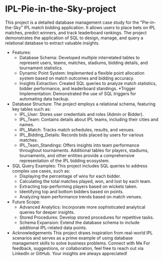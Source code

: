 # IPL-Pie-in-the-Sky-project
This project is a detailed database management case study for the "Pie-in-the-Sky" IPL match bidding application. It allows users to place bets on IPL matches, predict winners, and track leaderboard rankings. The project demonstrates the application of SQL to design, manage, and query a relational database to extract valuable insights.
- Features:
  * Database Schema: Developed multiple interrelated tables to represent users, teams, matches, stadiums, bidding details, and tournament statistics.
  * Dynamic Point System: Implemented a flexible point allocation system based on match outcomes and bidding accuracy.
  * Insights Extraction: Created SQL queries to analyze match statistics, bidder performance, and leaderboard standings.
  *Trigger Implementation: Demonstrated the use of SQL triggers for automating data backup.
- Database Structure:
  The project employs a relational schema, featuring key tables such as:
  * IPL_User: Stores user credentials and roles (Admin or Bidder).
  * IPL_Team: Contains details about IPL teams, including their cities and names.
  * IPL_Match: Tracks match schedules, results, and venues.
  * IPL_Bidding_Details: Records bids placed by users for various matches.
  * IPL_Team_Standings: Offers insights into team performance throughout tournaments.
    Additional tables for players, stadiums, tournaments, and other entities provide a comprehensive representation of the IPL bidding ecosystem.
- SQL Query Examples:
  This project includes SQL queries to address complex use cases, such as:
  * Displaying the percentage of wins for each bidder.
  * Calculating the total matches played, won, and lost by each team.
  * Extracting top-performing players based on wickets taken.
  * Identifying top and bottom bidders based on points.
  * Analyzing team performance trends based on match venues.
- Future Scope:
  * Advanced Analytics: Incorporate more sophisticated analytical queries for deeper insights.
  * Stored Procedures: Develop stored procedures for repetitive tasks.
  * Schema Expansion: Extend the database schema to include additional IPL-related data points.
- Acknowledgements
This project draws inspiration from real-world IPL scenarios and serves as a prime example of using database management skills to solve business problems.
Connect with Me
For feedback, suggestions, or collaboration, feel free to reach out via LinkedIn or GitHub. Your insights are always appreciated!
